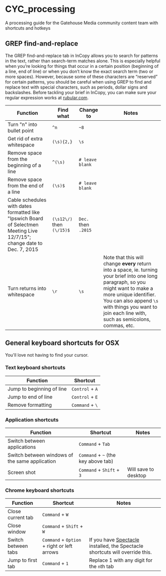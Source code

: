# CYC_processing
A processing guide for the Gatehouse Media community content team with shortcuts and hotkeys

## GREP find-and-replace

The GREP find-and-replace tab in InCopy allows you to search for patterns in the text, rather than search-term matches alone. This is especially helpful when you’re looking for things that occur in a certain position (beginning of a line, end of line) or when you don’t know the exact search term (two or more spaces). However, because some of these characters are “reserved” for certain patterns, you should be careful when using GREP to find and replace text with special characters, such as periods, dollar signs and backslashes. Before tackling your brief in InCopy, you can make sure your regular expression works at [rubular.com](http://rubular.com/).

|Function|Find what|Change to|Notes|
|--------|---------|---------|-----|
|Turn "n" into bullet point|`^n`|`~8`||
|Get rid of extra whitespace|`(\s){2,}`|`\s`||
|Remove space from the beginning of a line|`^(\s)`|`# leave blank`||
|Remove space from the end of a line|`(\s)$`|`# leave blank`||
|Cable schedules with dates formatted like "Ipswich Board of Selectmen Meeting Live 12/7/15"; change date to Dec. 7, 2015|`(\s12\/)` then `(\/15)$`|`Dec.` then `.2015`||
|Turn returns into whitespace|`\r`|`\s`|Note that this will change **every** return into a space, ie. turning your brief into one long paragraph, so you might want to make a more unique identifier. You can also append `\s` with things you want to join each line with, such as semicolons, commas, etc.

## General keyboard shortcuts for OSX

You'll love not having to find your cursor.

### Text keyboard shortcuts
|Function|Shortcut|
|--------|--------|
|Jump to beginning of line|`Control` + `A`|
|Jump to end of line|`Control` + `E`|
|Remove formatting|`Command` + `\`|

### Application shortcuts
|Function|Shortcut|Notes|
|--------|--------|-----|
|Switch between applications|`Command` + `Tab`||
|Switch between windows of the same application|`Command` + `~` (the key above tab)||
|Screen shot|`Command` + `Shift` + `3`|Will save to desktop|

### Chrome keyboard shortcuts
|Function|Shortcut|Notes|
|--------|--------|-----|
|Close current tab|`Command` + `W`||
|Close window|`Command` + `Shift` + `W`||
|Switch between tabs|`Command` + `Option` + right or left arrows|If you have [Spectacle](https://www.spectacleapp.com/) installed, the Spectacle shortcuts will override this.|
|Jump to first tab|`Command` + `1`|Replace 1 with any digit for the `n`th tab|

